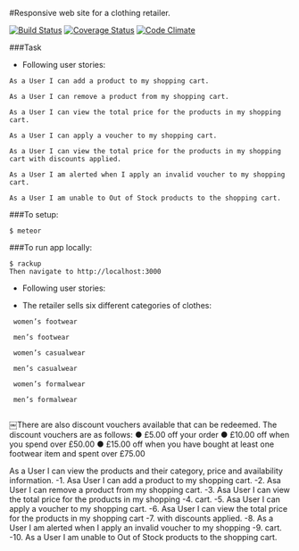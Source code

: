 #Responsive web site for a clothing retailer.

[![Build Status](https://travis-ci.org/sanjsanj/takeaway-challenge-2.svg?branch=master)](https://travis-ci.org/sanjsanj/takeaway-challenge-2)  [![Coverage Status](https://coveralls.io/repos/sanjsanj/takeaway-challenge-2/badge.svg?branch=master&service=github)](https://coveralls.io/github/sanjsanj/takeaway-challenge-2?branch=master)  [![Code Climate](https://codeclimate.com/github/sanjsanj/takeaway-challenge-2/badges/gpa.svg)](https://codeclimate.com/github/sanjsanj/takeaway-challenge-2)

###Task

* Following user stories:

```
As a User I can add a product to my shopping cart.

As a User I can remove a product from my shopping cart.

As a User I can view the total price for the products in my shopping cart.

As a User I can apply a voucher to my shopping cart.

As a User I can view the total price for the products in my shopping cart with discounts applied.

As a User I am alerted when I apply an invalid voucher to my shopping cart.

As a User I am unable to Out of Stock products to the shopping cart.

```

###To setup:
```
$ meteor
```

###To run app locally:
```
$ rackup
Then navigate to http://localhost:3000
```
* Following user stories:


* The retailer sells six different categories of clothes:
```
 women’s footwear
 
 men’s footwear
 
 women’s casualwear
 
 men’s casualwear
 
 women’s formalwear 
 
 men’s formalwear
 
```

￼There are also discount vouchers available that can be redeemed. The discount vouchers are as follows:
● £5.00 off your order
● £10.00 off when you spend over £50.00
● £15.00 off when you have bought at least one footwear item and spent over £75.00

As a User I can view the products and their category, price and availability information.
-1. Asa User I can add a product to my shopping cart.
-2. Asa User I can remove a product from my shopping cart.
-3. Asa User I can view the total price for the products in my shopping
-4. cart.
-5. Asa User I can apply a voucher to my shopping cart.
-6. Asa User I can view the total price for the products in my shopping cart
-7. with discounts applied.
-8. As a User I am alerted when I apply an invalid voucher to my shopping
-9. cart.
-10. As a User I am unable to Out of Stock products to the shopping cart.

